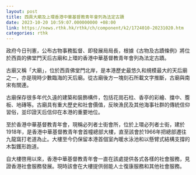 ```yaml
---
layout: post
title: 西貢大廟及上環香港中華基督教青年會列為法定古蹟
date: 2023-10-20 10:59:07.000000000 +08:00
link: https://news.rthk.hk/rthk/ch/component/k2/1724010-20231020.htm
categories: rthk
---
```


政府今日刊憲，公布古物事務監督、即發展局局長，根據《古物及古蹟條例》將位於西貢的佛堂門天后古廟和上環的香港中華基督教青年會列為法定古蹟。
 
古廟又稱「大廟」，位於西貢佛堂門北岸，是本港歷史最悠久和規模最大的天后廟之一，亦是現時少數臨海的天后廟。從古廟後方一塊刻石所載文字推斷，古廟與南宋有關連。

古廟保存很多年代久遠的建築和裝飾構件，包括花崗石柱、香亭的彩繪、擋中、簷板、地磚等。古廟具有重大歷史和社會價值，反映漁民及其他海事社群的傳統信仰習俗，並印證天后信仰在本港的重要地位。
 
至於香港中華基督教青年會，現稱必列者士街會所，位於上環必列者士街，建於1918年，是香港中華基督教青年會首幢總部大樓，直至該會於1966年把總部遷往九龍窩打老道為止。大樓至今仍保留本港首個室內暖水泳池和以懸臂式結構支撐的木製鑊形跑道。

自大樓啓用以來，香港中華基督教青年會一直在該處提供各式各樣的社會服務，見證香港社會服務發展。現時該會在大樓提供弱能人士復康服務和其他社會服務。
